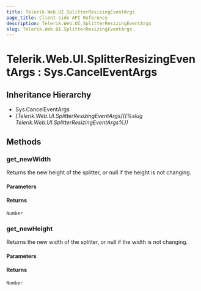 ```yaml
---
title: Telerik.Web.UI.SplitterResizingEventArgs
page_title: Client-side API Reference
description: Telerik.Web.UI.SplitterResizingEventArgs
slug: Telerik.Web.UI.SplitterResizingEventArgs
---
```


# Telerik.Web.UI.SplitterResizingEventArgs : Sys.CancelEventArgs 

## Inheritance Hierarchy

* Sys.CancelEventArgs
* *[Telerik.Web.UI.SplitterResizingEventArgs]({%slug Telerik.Web.UI.SplitterResizingEventArgs%})*

## Methods

###  get_newWidth

Returns the new height of the splitter, or null if the height is not changing.

#### Parameters

#### Returns

`Number`

###  get_newHeight

Returns the new width of the splitter, or null if the width is not changing.

#### Parameters

#### Returns

`Number`